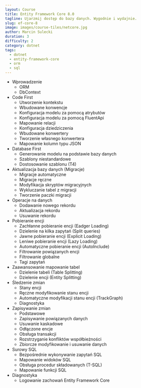 ```yaml
---
layout: Course
title: Entity Framework Core 8.0
tagline: Ujarzmij dostęp do bazy danych. Wygodnie i wydajnie.
slug: ef-core-8
image: images/course-tiles/netcore.jpg
author: Marcin Sulecki
duration: 3
difficulty: 2
category: dotnet
tags:
  - dotnet
  - entity-framework-core
  - orm
  - sql
---
```



* Wprowadzenie
	* ORM
	* DbContext
* Code First
	* Utworzenie kontekstu
	* Wbudowane konwencje
	* Konfiguracja modelu za pomocą atrybutów
	* Konfiguracja modelu za pomocą FluentApi
	* Mapowanie relacji
	* Konfiguracja dziedziczenia
	* Wbudowane konwertery
 	* Tworzenie własnego konwertera
 	* Mapowanie kolumn typu JSON
* Database First
  * Generowanie modelu na podstawie bazy danych
  * Szablony niestandardowe
  * Dostosowanie szablonu (T4)
* Aktualizacja bazy danych (Migracje)
	* Migracje automatyczne
	* Migracje ręczne
 	* Modyfikacja skryptów migracyjnych
 	* Wykluczanie tabel z migracji
	* Tworzenie paczki migracji
* Operacje na danych
	* Dodawanie nowego rekordu
	* Aktualizacja rekordu
	* Usuwanie rekordu
* Pobieranie encji
	* Zachłanne pobieranie encji (Eadger Loading)
	* Dzielenie na kilka zapytań (Split queries)
	* Jawne pobieranie encji (Explicit Loading)
	* Leniwe pobieranie encji (Lazy Loading)
	* Automatyczne pobieranie encji (AutoInclude)
	* Filtrowanie powiązanych encji	
	* Filtrowanie globalne
	* Tagi zapytań
* Zaawansowanie mapowanie tabel
	* Dzielenie tabeli (Table Splitting)
	* Dzielenie encji (Entity Splitting)
* Śledzenie zmian
	* Stany encji
	* Ręczne modyfikowanie stanu encji
	* Automatyczne modyfikacji stanu encji (TrackGraph)
	* Diagnostyka
* Zapisywanie zmian
	* Podstawowe
	* Zapisywanie powiązanych danych
	* Usuwanie kaskadowe
	* Odłączone encje
	* Obsługa transakcji
	* Rozstrzyganie konfliktów współbieżności
	* Zbiorcze modyfikowanie i usuwanie danych
* Surowy SQL
	* Bezpośrednie wykonywanie zapytań SQL
	* Mapowanie widoków SQL
	* Obsługa procedur składowanych (T-SQL)
	* Mapowanie funkcji SQL
* Diagnostyka
	* Logowanie zachowań Entity Framework Core
